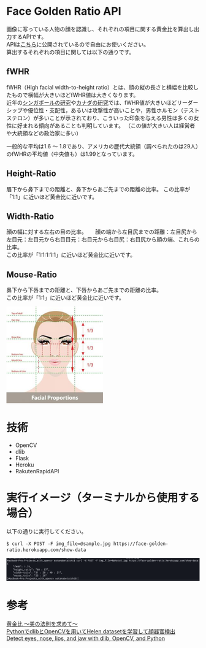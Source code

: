 # Face Golden Ratio API
画像に写っている人物の顔を認識し、それぞれの項目に関する黄金比を算出し出力するAPIです。   
APIは[こちら](https://api.rakuten.net/seven0525/api/face-golden-ratio/)に公開されているので自由にお使いください。  
算出するそれぞれの項目に関しては以下の通りです。  

## fWHR
fWHR（High facial width-to-height ratio）とは、顔の縦の長さと横幅を比較したもので横幅が大きいほどfWHR値は大きくなります。  
近年の[シンガポールの研究](https://www.sciencedirect.com/science/article/pii/S1090513813000275)や[カナダの研究](https://link.springer.com/article/10.1007/s10508-017-1070-x)では、fWHR値が大きいほどリーダーシップや優位性・支配性，あるいは攻撃性が高いことや，男性ホルモン（テストステロン）が多いことが示されており、こういった印象を与える男性は多くの女性に好まれる傾向があることも判明しています。
（この値が大きい人は経営者や大統領などの政治家に多い）  

一般的な平均は1.6 〜 1.8であり、アメリカの歴代大統領（調べられたのは29人）のfWHRの平均値（中央値も）は1.99となっています。

## Height-Ratio
眉下から鼻下までの距離と、鼻下からあご先までの距離の比率。
この比率が「1:1」に近いほど黄金比に近いです。

## Width-Ratio
顔の幅に対する左右の目の比率。 　
顔の端から左目尻までの距離：左目尻から左目元：左目元から右目目元：右目元から右目尻：右目尻から顔の端、これらの比率。  
この比率が「1:1:1:1:1」に近いほど黄金比に近いです。  

## Mouse-Ratio
鼻下から下唇までの距離と、下唇からあご先までの距離の比率。  
この比率が「1:1」に近いほど黄金比に近いです。

<img src="images/Perfect-face.jpg" width=50%>


# 技術
 - OpenCV
 - dlib
 - Flask
 - Heroku
 - RakutenRapidAPI

# 実行イメージ（ターミナルから使用する場合）
以下の通りに実行してください。

```
$ curl -X POST -F img_file=@sample.jpg https://face-golden-ratio.herokuapp.com/show-data
```

<img src="images/result.png">

# 参考
[黄金比 ～美の法則を求めて～ ](http://www.higashi-h.tym.ed.jp/course/kadai23/ougonhi.pdf)   
[PythonでdlibとOpenCVを用いてHelen datasetを学習して顔器官検出](https://qiita.com/kekeho/items/0b2d4ed5192a4c90a0ac)   
[Detect eyes, nose, lips, and jaw with dlib, OpenCV, and Python](https://www.pyimagesearch.com/2017/04/10/detect-eyes-nose-lips-jaw-dlib-opencv-python/)  
